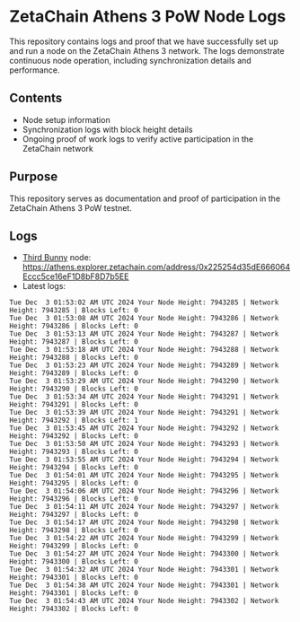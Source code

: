 # ZetaChain Athens 3 PoW Node Logs
This repository contains logs and proof that we have successfully set up and run a node on the ZetaChain Athens 3 network. The logs demonstrate continuous node operation, including synchronization details and performance.

## Contents
- Node setup information
- Synchronization logs with block height details
- Ongoing proof of work logs to verify active participation in the ZetaChain network

## Purpose
This repository serves as documentation and proof of participation in the ZetaChain Athens 3 PoW testnet.

## Logs

- [Third Bunny](https://thirdbunny.xyz/) node: https://athens.explorer.zetachain.com/address/0x225254d35dE666064Eccc5ce16eF1D8bF8D7b5EE
- Latest logs:
```
Tue Dec  3 01:53:02 AM UTC 2024 Your Node Height: 7943285 | Network Height: 7943285 | Blocks Left: 0
Tue Dec  3 01:53:08 AM UTC 2024 Your Node Height: 7943286 | Network Height: 7943286 | Blocks Left: 0
Tue Dec  3 01:53:13 AM UTC 2024 Your Node Height: 7943287 | Network Height: 7943287 | Blocks Left: 0
Tue Dec  3 01:53:18 AM UTC 2024 Your Node Height: 7943288 | Network Height: 7943288 | Blocks Left: 0
Tue Dec  3 01:53:23 AM UTC 2024 Your Node Height: 7943289 | Network Height: 7943289 | Blocks Left: 0
Tue Dec  3 01:53:29 AM UTC 2024 Your Node Height: 7943290 | Network Height: 7943290 | Blocks Left: 0
Tue Dec  3 01:53:34 AM UTC 2024 Your Node Height: 7943291 | Network Height: 7943291 | Blocks Left: 0
Tue Dec  3 01:53:39 AM UTC 2024 Your Node Height: 7943291 | Network Height: 7943292 | Blocks Left: 1
Tue Dec  3 01:53:45 AM UTC 2024 Your Node Height: 7943292 | Network Height: 7943292 | Blocks Left: 0
Tue Dec  3 01:53:50 AM UTC 2024 Your Node Height: 7943293 | Network Height: 7943293 | Blocks Left: 0
Tue Dec  3 01:53:55 AM UTC 2024 Your Node Height: 7943294 | Network Height: 7943294 | Blocks Left: 0
Tue Dec  3 01:54:01 AM UTC 2024 Your Node Height: 7943295 | Network Height: 7943295 | Blocks Left: 0
Tue Dec  3 01:54:06 AM UTC 2024 Your Node Height: 7943296 | Network Height: 7943296 | Blocks Left: 0
Tue Dec  3 01:54:11 AM UTC 2024 Your Node Height: 7943297 | Network Height: 7943297 | Blocks Left: 0
Tue Dec  3 01:54:17 AM UTC 2024 Your Node Height: 7943298 | Network Height: 7943298 | Blocks Left: 0
Tue Dec  3 01:54:22 AM UTC 2024 Your Node Height: 7943299 | Network Height: 7943299 | Blocks Left: 0
Tue Dec  3 01:54:27 AM UTC 2024 Your Node Height: 7943300 | Network Height: 7943300 | Blocks Left: 0
Tue Dec  3 01:54:32 AM UTC 2024 Your Node Height: 7943301 | Network Height: 7943301 | Blocks Left: 0
Tue Dec  3 01:54:38 AM UTC 2024 Your Node Height: 7943301 | Network Height: 7943301 | Blocks Left: 0
Tue Dec  3 01:54:43 AM UTC 2024 Your Node Height: 7943302 | Network Height: 7943302 | Blocks Left: 0
```
